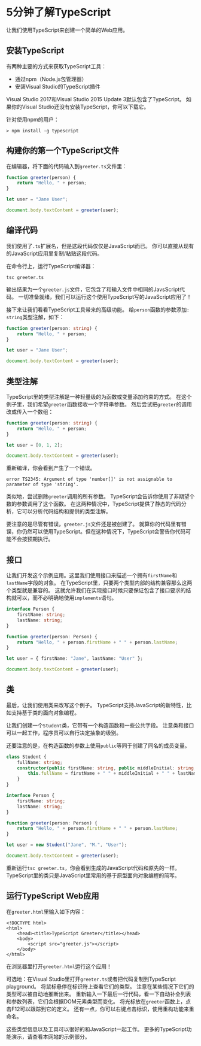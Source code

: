 # 5分钟了解TypeScript

让我们使用TypeScript来创建一个简单的Web应用。

## 安装TypeScript

有两种主要的方式来获取TypeScript工具：

* 通过npm（Node.js包管理器）
* 安装Visual Studio的TypeScript插件

Visual Studio 2017和Visual Studio 2015 Update 3默认包含了TypeScript。 如果你的Visual Studio还没有安装TypeScript，你可以下载它。

针对使用npm的用户：

```
> npm install -g typescript
```

## 构建你的第一个TypeScript文件

在编辑器，将下面的代码输入到`greeter.ts`文件里：

```typescript
function greeter(person) {
    return "Hello, " + person;
}

let user = "Jane User";

document.body.textContent = greeter(user);
```

## 编译代码

我们使用了`.ts`扩展名，但是这段代码仅仅是JavaScript而已。 你可以直接从现有的JavaScript应用里复制/粘贴这段代码。

在命令行上，运行TypeScript编译器：

```
tsc greeter.ts
```

输出结果为一个`greeter.js`文件，它包含了和输入文件中相同的JavsScript代码。 一切准备就绪，我们可以运行这个使用TypeScript写的JavaScript应用了！

接下来让我们看看TypeScript工具带来的高级功能。 给`person`函数的参数添加`: string`类型注解，如下：

```typescript
function greeter(person: string) {
    return "Hello, " + person;
}

let user = "Jane User";

document.body.textContent = greeter(user);
```

## 类型注解

TypeScript里的类型注解是一种轻量级的为函数或变量添加约束的方式。 在这个例子里，我们希望`greeter`函数接收一个字符串参数。 然后尝试把`greeter`的调用改成传入一个数组：

```typescript
function greeter(person: string) {
    return "Hello, " + person;
}

let user = [0, 1, 2];

document.body.textContent = greeter(user);
```

重新编译，你会看到产生了一个错误。

```
error TS2345: Argument of type 'number[]' is not assignable to parameter of type 'string'.
```

类似地，尝试删除`greeter`调用的所有参数。 TypeScript会告诉你使用了非期望个数的参数调用了这个函数。 在这两种情况中，TypeScript提供了静态的代码分析，它可以分析代码结构和提供的类型注解。

要注意的是尽管有错误，`greeter.js`文件还是被创建了。 就算你的代码里有错误，你仍然可以使用TypeScript。但在这种情况下，TypeScript会警告你代码可能不会按预期执行。

## 接口

让我们开发这个示例应用。这里我们使用接口来描述一个拥有`firstName`和`lastName`字段的对象。 在TypeScript里，只要两个类型内部的结构兼容那么这两个类型就是兼容的。 这就允许我们在实现接口时候只要保证包含了接口要求的结构就可以，而不必明确地使用`implements`语句。

```typescript
interface Person {
    firstName: string;
    lastName: string;
}

function greeter(person: Person) {
    return "Hello, " + person.firstName + " " + person.lastName;
}

let user = { firstName: "Jane", lastName: "User" };

document.body.textContent = greeter(user);
```

## 类

最后，让我们使用类来改写这个例子。 TypeScript支持JavaScript的新特性，比如支持基于类的面向对象编程。

让我们创建一个`Student`类，它带有一个构造函数和一些公共字段。 注意类和接口可以一起工作，程序员可以自行决定抽象的级别。

还要注意的是，在构造函数的参数上使用`public`等同于创建了同名的成员变量。

```typescript
class Student {
    fullName: string;
    constructor(public firstName: string, public middleInitial: string, public lastName: string) {
        this.fullName = firstName + " " + middleInitial + " " + lastName;
    }
}

interface Person {
    firstName: string;
    lastName: string;
}

function greeter(person: Person) {
    return "Hello, " + person.firstName + " " + person.lastName;
}

let user = new Student("Jane", "M.", "User");

document.body.textContent = greeter(user);
```

重新运行`tsc greeter.ts`，你会看到生成的JavaScript代码和原先的一样。 TypeScript里的类只是JavaScript里常用的基于原型面向对象编程的简写。

## 运行TypeScript Web应用

在`greeter.html`里输入如下内容：

```
<!DOCTYPE html>
<html>
    <head><title>TypeScript Greeter</title></head>
    <body>
        <script src="greeter.js"></script>
    </body>
</html>
```

在浏览器里打开`greeter.html`运行这个应用！

可选地：在Visual Studio里打开`greeter.ts`或者把代码复制到TypeScript playground。 将鼠标悬停在标识符上查看它们的类型。 注意在某些情况下它们的类型可以被自动地推断出来。 重新输入一下最后一行代码，看一下自动补全列表和参数列表，它们会根据DOM元素类型而变化。 将光标放在`greeter`函数上，点击F12可以跟踪到它的定义。 还有一点，你可以右键点击标识，使用重构功能来重命名。

这些类型信息以及工具可以很好的和JavaScript一起工作。 更多的TypeScript功能演示，请查看本网站的示例部分。

